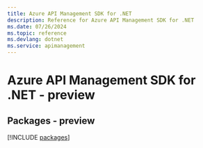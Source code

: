 ```yaml
---
title: Azure API Management SDK for .NET
description: Reference for Azure API Management SDK for .NET
ms.date: 07/26/2024
ms.topic: reference
ms.devlang: dotnet
ms.service: apimanagement
---
```

# Azure API Management SDK for .NET - preview
## Packages - preview
[!INCLUDE [packages](api-management-index.md)]